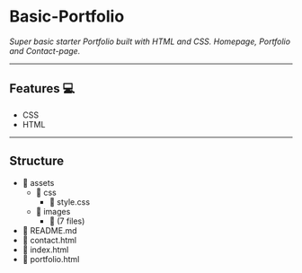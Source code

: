 # Basic-Portfolio

_Super basic starter Portfolio built with HTML and CSS. Homepage, Portfolio and Contact-page._

------------------------------------------------------------------------------------------------------------------------------------
## Features :computer: 

- CSS 
- HTML
-----------------------------------------------------------------------------------------------------------------------------------
## Structure

- :file_folder: assets
  - :file_folder: css
    - :page_facing_up: style.css
  - :file_folder: images
    - :page_facing_up: (7 files)
- :page_facing_up: README.md
- :page_facing_up: contact.html
- :page_facing_up: index.html
- :page_facing_up: portfolio.html

